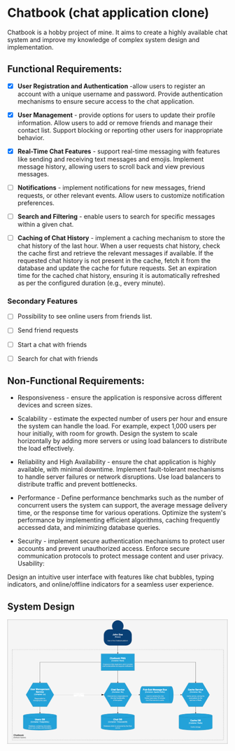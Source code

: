 # Chatbook (chat application clone)
Chatbook is a hobby project of mine. It aims to create a highly available chat system and improve my knowledge of complex system design and implementation.

## Functional Requirements:

- [X] **User Registration and Authentication** -allow users to register an account with a unique username and password.
  Provide authentication mechanisms to ensure secure access to the chat application.

- [X] **User Management** - provide options for users to update their profile information. Allow users to add or remove friends and manage their contact list. Support blocking or reporting other users for inappropriate behavior.

- [X] **Real-Time Chat Features** - support real-time messaging with features like sending and receiving text messages and emojis. Implement message history, allowing users to scroll back and view previous messages.

- [ ] **Notifications** - implement notifications for new messages, friend requests, or other relevant events.
Allow users to customize notification preferences.

- [ ] **Search and Filtering** - enable users to search for specific messages within a given chat.

- [ ] **Caching of Chat History** - implement a caching mechanism to store the chat history of the last hour. When a user requests chat history, check the cache first and retrieve the relevant messages if available. If the requested chat history is not present in the cache, fetch it from the database and update the cache for future requests. Set an expiration time for the cached chat history, ensuring it is automatically refreshed as per the configured duration (e.g., every minute).

### Secondary Features
- [ ] Possibility to see online users from friends list.
- [ ] Send friend requests
- [ ] Start a chat with friends
- [ ] Search for chat with friends


## Non-Functional Requirements:

- Responsiveness - ensure the application is responsive across different devices and screen sizes.

- Scalability - estimate the expected number of users per hour and ensure the system can handle the load. For example, expect 1,000 users per hour initially, with room for growth. Design the system to scale horizontally by adding more servers or using load balancers to distribute the load effectively.

- Reliability and High Availability - ensure the chat application is highly available, with minimal downtime.
Implement fault-tolerant mechanisms to handle server failures or network disruptions. Use load balancers to distribute traffic and prevent bottlenecks.

- Performance - Define performance benchmarks such as the number of concurrent users the system can support, the average message delivery time, or the response time for various operations.
Optimize the system's performance by implementing efficient algorithms, caching frequently accessed data, and minimizing database queries.

- Security - implement secure authentication mechanisms to protect user accounts and prevent unauthorized access.
Enforce secure communication protocols to protect message content and user privacy.
Usability:

Design an intuitive user interface with features like chat bubbles, typing indicators, and online/offline indicators for a seamless user experience.


## System Design

![](https://github.com/JordanRad/chatbook/blob/main/chatbook.png)

